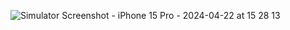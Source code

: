 ![Simulator Screenshot - iPhone 15 Pro - 2024-04-22 at 15 28 13](https://github.com/nugaysamil/login_screen/assets/106466382/cc37fb41-f900-409b-ae6e-2ff9b2e9308b)
